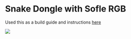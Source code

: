 <h1>Snake Dongle with Sofle RGB</h1>

Used this as a build guide and instructions <a href="https://github.com/joaopedropio/snake-dongle">here</a>

<img src="https://github.com/karu11/Sofle-RGB-Snake-Dongle/blob/master/images/soflewireless.jpg?raw=true">
